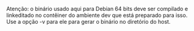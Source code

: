 Atenção: o binário usado aqui para Debian 64 bits deve 
ser compilado e linkeditado no contêiner do ambiente dev
que está preparado para isso. Use a opção -v para ele 
para gerar o binário no diretório do host.